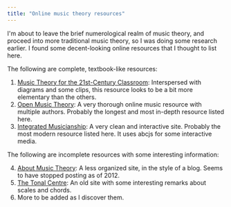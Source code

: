 ```yaml
---
title: "Online music theory resources"
---
```


I'm about to leave the brief numerological realm of music theory, and proceed into more traditional music theory, so I was doing some research earlier. I found some decent-looking online resources that I thought to list here.

The following are complete, textbook-like resources:

1. [Music Theory for the 21st-Century Classroom](http://musictheory.pugetsound.edu/mt21c/MusicTheory.html): Interspersed with diagrams and some clips, this resource looks to be a bit more elementary than the others.
2. [Open Music Theory](https://viva.pressbooks.pub/openmusictheory/): A very thorough online music resource with multiple authors. Probably the longest and most in-depth resource listed here.
3. [Integrated Musicianship](https://intmus.github.io/): A very clean and interactive site. Probably the most modern resource listed here. It uses abcjs for some interactive media.

The following are incomplete resources with some interesting information:

4. [About Music Theory](https://www.aboutmusictheory.com/c/uncategorized): A less organized site, in the style of a blog. Seems to have stopped posting as of 2012.
5. [The Tonal Centre](http://www.tonalcentre.org/index.html): An old site with some interesting remarks about scales and chords.
6. More to be added as I discover them.

